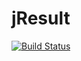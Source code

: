 # jResult

[![Build Status](https://github.com/dcadea/jresult/actions/workflows/maven.yml/badge.svg?branch=main)](https://github.com/dcadea/jresult/actions/workflows/maven.yml)